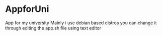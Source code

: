# AppforUni
App for my university
Mainly i use debian based distros
you can change it through editing the app.sh file using text editor
